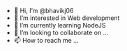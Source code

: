 - 👋 Hi, I’m @bhavikj06
- 👀 I’m interested in Web development
- 🌱 I’m currently learning NodeJS
- 💞️ I’m looking to collaborate on ...
- 📫 How to reach me ...

<!---
bhavikj06/bhavikj06 is a ✨ special ✨ repository because its `README.md` (this file) appears on your GitHub profile.
You can click the Preview link to take a look at your changes.
--->
